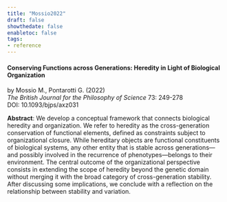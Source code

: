 ```yaml
---
title: "Mossio2022"
draft: false
showthedate: false
enabletoc: false
tags:
- reference
---
```


#### **Conserving Functions across Generations: Heredity in Light of Biological Organization**     
by Mossio M., Pontarotti G. (2022)         
*The British Journal for the Philosophy of Science* 73: 249-278       
DOI: 10.1093/bjps/axz031     

**Abstract**:  We develop a conceptual framework that connects biological heredity and organization. We refer to heredity as the cross-generation conservation of functional elements, defined as constraints subject to organizational closure. While hereditary objects are functional constituents of biological systems, any other entity that is stable across generations—and possibly involved in the recurrence of phenotypes—belongs to their environment. The central outcome of the organizational perspective consists in extending the scope of heredity beyond the genetic domain without merging it with the broad category of cross-generation stability. After discussing some implications, we conclude with a reflection on the relationship between stability and variation.

